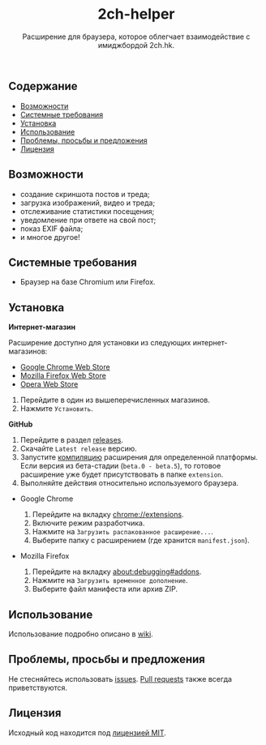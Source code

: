 <h1 align="center">
  2ch-helper
</h1>

<p align="center">
  Расширение для браузера, которое облегчает взаимодействие с имиджбордой 2ch.hk.
</p>

<br>

## Содержание

- [Возможности](#Возможности)
- [Системные требования](#Системные-требования)
- [Установка](#Установка)
- [Использование](#Использование)
- [Проблемы, просьбы и предложения](#Проблемы-просьбы-и-предложения)
- [Лицензия](#Лицензия)

## Возможности

- создание скриншота постов и треда;
- загрузка изображений, видео и треда;
- отслеживание статистики посещения;
- уведомление при ответе на свой пост;
- показ EXIF файла;
- и многое другое!

## Системные требования

- Браузер на базе Chromium или Firefox.

## Установка

**Интернет-магазин**

Расширение доступно для установки из следующих интернет-магазинов:
- [Google Chrome Web Store](https://chrome.google.com/webstore/detail/2ch-helper/cdbeejpneccnfkmmmefieghgffglidmm)
- [Mozilla Firefox Web Store](https://addons.mozilla.org/ru/firefox/addon/2ch-helper/)
- [Opera Web Store]()

1. Перейдите в один из вышеперечисленных магазинов.
2. Нажмите `Установить`.

**GitHub**

1. Перейдите в раздел [releases](https://github.com/Amaimersion/2ch-helper/releases).
2. Скачайте `Latest release` версию.
3. Запустите [компиляцию](https://github.com/Amaimersion/2ch-helper/wiki/%D0%9A%D0%BE%D0%BC%D0%BF%D0%B8%D0%BB%D1%8F%D1%86%D0%B8%D1%8F) расширения для определенной платформы. Если версия из бета-стадии (`beta.0 - beta.5`), то готовое расширение уже будет присутствовать в папке `extension`.
4. Выполняйте действия относительно используемого браузера.

- Google Chrome
  1. Перейдите на вкладку <chrome://extensions>.
  2. Включите режим разработчика.
  3. Нажмите на `Загрузить распакованное расширение...`.
  4. Выберите папку с расширением (где хранится `manifest.json`).

- Mozilla Firefox
  1. Перейдите на вкладку <about:debugging#addons>.
  2. Нажмите на `Загрузить временное дополнение`.
  3. Выберите файл манифеста или архив ZIP.

## Использование

Использование подробно описано в [wiki](https://github.com/Amaimersion/2ch-helper/wiki/%D0%98%D1%81%D0%BF%D0%BE%D0%BB%D1%8C%D0%B7%D0%BE%D0%B2%D0%B0%D0%BD%D0%B8%D0%B5).

## Проблемы, просьбы и предложения

Не стесняйтесь использовать [issues](https://github.com/Amaimersion/2ch-helper/issues). [Pull requests](https://github.com/Amaimersion/2ch-helper/pulls) также всегда приветствуются.

## Лицензия

Исходный код находится под [лицензией MIT](https://github.com/Amaimersion/2ch-helper/blob/master/LICENSE "Лицензия").
